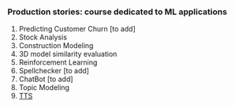 ### Production stories: course dedicated to ML applications

1. Predicting Customer Churn [to add]
2. Stock Analysis
3. Construction Modeling
4. 3D model similarity evaluation
5. Reinforcement Learning
6. Spellchecker [to add]
7. ChatBot [to add]
8. Topic Modeling
9. [TTS](https://github.com/gal-dmitry/TTS_HW)
